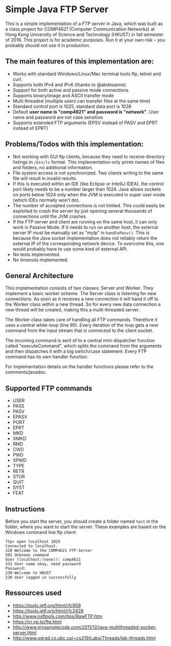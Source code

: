 # Simple Java FTP Server

This is a simple implementation of a FTP server in Java, which was built as a class project for COMP4621 (Computer Communication Networks) at Hong Kong University of Science and Technology (HKUST) in fall semester of 2016. This project is for academic purposes. Run it at your own risk – you probably should not use it in production.

## The main features of this implementation are:

- Works with standard Windows/Linux/Mac terminal tools ftp, telnet and curl.
- Supports both IPv4 and IPv6 (thanks to @abdesamie).
- Support for both active and passive mode connections
- Supports binary/image and ASCII transfer mode
- Multi threaded (multiple users can transfer files at the same time)
- Standard control port is 1025, standard data port is 1026
- Default **user name is "comp4621" and password is "network"**. User name and password are not case sensitive
- Supports extended FTP arguments (EPSV instead of PASV and EPRT instead of EPRT)

## Problems/Todos with this implementation:

- Not working with GUI ftp clients, because they need to receive directory listings in `/bin/ls` format. This implementation only prints names of files and folders, no additional information.
- File system access is not synchronized. Two clients writing to the same file will result in invalid results.
- If this is executed within an IDE (like Eclipse or IntelliJ IDEA), the control port likely needs to be a number larger than 1024. Java allows sockets on ports below 1024 only when the JVM is executed in super user mode (which IDEs normally won't do).
- The number of accepted connections is not limited. This could easily be exploited to crash the server by just opening several thousands of connections until the JVM crashes.
- If the FTP server and client are running on the same host, it can only work in Passive Mode. If it needs to run on another host, the external server IP must be manually set as "myIp" in `handlePasv()`. This is because the Java socket implementation does not reliably return the external IP of the corresponding network device. To overcome this, one would probably have to use some kind of external API.
- No tests implemented.
- No timeouts implemented.

## General Architecture

This implementation consists of two classes: Server and Worker. They implement a basic worker scheme. The Server class is listening for new connections. As soon as it receives a new connection it will hand it off to the Worker class within a new thread. So for every new data connection a new thread will be created, making this a multi-threaded server.

The Worker class takes care of handling all FTP commands. Therefore it uses a central while-loop (line 95). Every iteration of the loop gets a new command from the input stream that is connected to the client socket.

The incoming command is sent of to a central mini-dispatcher function called "executeCommand", which splits the command from the arguments and then dispatches it with a big switch/case statement. Every FTP command has its own handler function.

For implementation details on the handler functions please refer to the comments/javadoc.

## Supported FTP commands
* USER
* PASS
* PASV
* EPASV
* PORT
* EPRT
* MKD
* XMKD
* RMD
* CWD
* PWD
* XPWD
* TYPE
* RETR
* STOR
* QUIT
* SYST
* FEAT


## Instructions

Before you start the server, you should create a folder named `test` in the folder, where you want to start the server. These examples are based on the Windows command line ftp client:

```
ftp> open localhost 1025
Connected to localhost.
220 Welcome to the COMP4621 FTP-Server
501 Unknown command
User (localhost:(none)): comp4621
331 User name okay, need password
Password:
230-Welcome to HKUST
230 User logged in successfully
```

## Ressources used
* https://tools.ietf.org/html/rfc959
* https://tools.ietf.org/html/rfc2428
* http://www.nsftools.com/tips/RawFTP.htm
* https://cr.yp.to/ftp.html
* http://www.mysamplecode.com/2011/12/java-multithreaded-socket-server.html
* http://www.ugrad.cs.ubc.ca/~cs219/Labs/Threads/lab-threads.html
